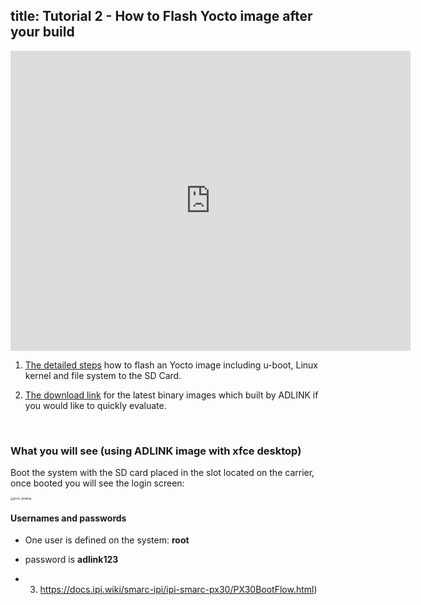 title: Tutorial 2 - How to Flash Yocto image after your build
---

<iframe width="640" height="480" src="https://www.youtube.com/embed/-Vq7yLV5thQ" frameborder="0" allow="autoplay; encrypted-media" allowfullscreen></iframe>

1. [The detailed steps](../HowToFlashImage.html#Windows-Host-1) how to flash an Yocto image including u-boot, Linux kernel and file system to the SD Card.

2. [The download link](../YoctoImages.html#Binary-Image-download-Link) for the latest binary images which built by ADLINK if you would like to quickly evaluate.

<br>

### What you will see (using ADLINK image with xfce desktop)

Boot the system with the SD card placed in the slot located on the carrier, once booted you will see the login screen:

<img src="https://docs.ipi.wiki/smarc-ipi/ipi-smarc-px30/YoctoImages.assets/yocto_desktop.png" alt="yocto_desktop" style="zoom: 30%;" />

#### Usernames and passwords

- One user is defined on the system: **root**
- password is **adlink123**

- 3. https://docs.ipi.wiki/smarc-ipi/ipi-smarc-px30/PX30BootFlow.html)

 